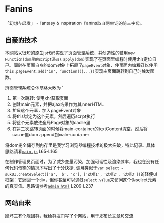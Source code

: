 # Fanins
「幻想与启发」 - Fantasy & Inspiration, Fanins取自两单词的前三字母。

## 自豪的技术
本网站以很短的原生js代码实现了页面管理系统，并创造性的使用`new Function(dom里的script源码).apply(dom)`实现了在页面里编程时使用this定位自己。同时在页面自身的dom对象上拓展了`pageEvent`对象，使页面内编程可以使用`this.pageEvent.add('in', function(){...})`实现主页面跳转到自己时触发函数。

页面管理系统总体思路大致为：
1. 第一次跳转: 使用xhr获取页面
2. 创建main元素，并把ajax结果作为其innerHTML
3. 扩展这个元素，加入pageEvent对象
4. 将this绑定为这个元素，然后遍历script执行
5. 将这个元素放进全局Page对象的cache里
6. 在第二次跳转页面的时候将main-container的textContent清空，然后将cache里dom append到main-container

将dom完全储存到内存里是我学习浏览器编程技术的极大突破，特此记录。具体思路请看[`main.js`](/asset/main.js) L65-L165

在制作管理员页面时，为了减少变量污染，加强可读性及渲染效率，我也在没有任何代码借鉴的情况下写出了十分快捷, 调用类似于`var select = sukUI.createSelect(['a', 'b', 'c'], ['选项1', '选项2', '选项3'])`的轻便ui框架：它返回一个div，但你甚至可以通过`select.value`来访问这个伪select元素的真实值。思路请参考[`admin.html`](admin.html) L209-L237

## 网站由来
崩坏三有个舰团群，我给群友们写了个网站，用于发布长文章和交流
